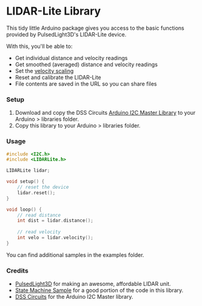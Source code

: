 # LIDAR-Lite Library

This tidy little Arduino package gives you access to the basic functions provided by PulsedLight3D's LIDAR-Lite device.

With this, you'll be able to:

 * Get individual distance and velocity readings
 * Get smoothed (averaged) distance and velocity readings
 * Set the [velocity scaling](http://kb.pulsedlight3d.com/support/solutions/articles/5000549527-velocity-measurement)
 * Reset and calibrate the LIDAR-Lite
 * File contents are saved in the URL so you can share files

### Setup
1. Download and copy the DSS Circuits [Arduino I2C Master Library](http://www.dsscircuits.com/index.php/articles/66-arduino-i2c-master-library) to your Arduino > libraries folder.
2. Copy this library to your Arduino > libraries folder.

### Usage

```c++
#include <I2C.h>
#include <LIDARLite.h>

LIDARLite lidar;	

void setup() {
	// reset the device
	lidar.reset();
}

void loop() {
	// read distance
	int dist = lidar.distance();
	
	// read velocity
	int velo = lidar.velocity();
}
```

You can find additional samples in the examples folder.

### Credits

 * [PulsedLight3D](http://pulsedlight3d.com) for making an awesome, affordable LIDAR unit.
 * [State Machine Sample](https://github.com/PulsedLight3D/LIDARLite_StateMachine) for a good portion of the code in this library.
 * [DSS Circuits](http://www.dsscircuits.com) for the Arduino I2C Master library.
